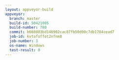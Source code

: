```yaml
---
layout: appveyor-build
appveyor:
  branch: master
  build-id: 50421005
  build-number: 780
  commit: b668083bd146902cac87fb50d90c7db1784cead7
  job-id: kvtafoffot2nfnm8
  job-number: 3
  os-name: Windows
  test-result: 0
---
```

